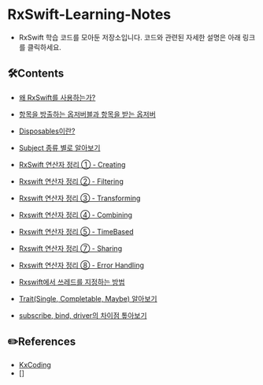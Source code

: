 # RxSwift-Learning-Notes

* RxSwift 학습 코드를 모아둔 저장소입니다. 코드와 관련된 자세한 설명은 아래 링크를 클릭하세요.

## 🛠️Contents

* [왜 RxSwift를 사용하는가?]()
* [항목을 방출하는 옵저버블과 항목을 받는 옵저버]()
* [Disposables이란?]()
* [Subject 종류 별로 알아보기]()
* [RxSwift 연산자 정리 ① - Creating]()
* [Rxswift 연산자 정리 ② - Filtering]()
* [Rxswift 연산자 정리 ③ - Transforming]()
* [Rxswift 연산자 정리 ④ - Combining]()
* [Rxswift 연산자 정리 ⑤ - TimeBased]()
* [Rxswift 연산자 정리 ⑦ - Sharing]()
* [Rxswift 연산자 정리 ⑧ - Error Handling]()
* [Rxswift에서 쓰레드를 지정하는 방법]()
* [Trait(Single, Completable, Maybe) 알아보기]()

* [subscribe, bind, driver의 차이점 톺아보기]()

## ✏️References

* [KxCoding]()
* []
